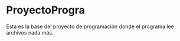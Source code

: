 # ProyectoProgra
Esta es la base del proyecto de programación donde el programa lee archivos nada más.
